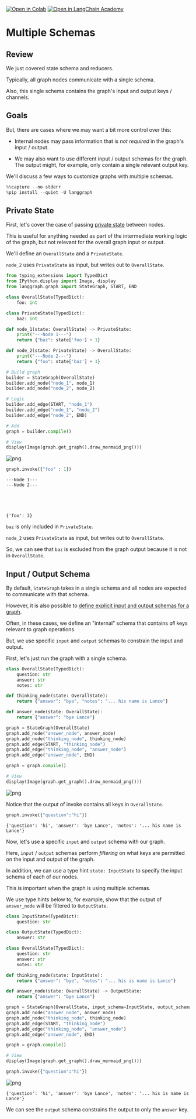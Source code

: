 [![Open in Colab](https://colab.research.google.com/assets/colab-badge.svg)](https://colab.research.google.com/github/langchain-ai/langchain-academy/blob/main/module-2/multiple-schemas.ipynb) [![Open in LangChain Academy](https://cdn.prod.website-files.com/65b8cd72835ceeacd4449a53/66e9eba12c7b7688aa3dbb5e_LCA-badge-green.svg)](https://academy.langchain.com/courses/take/intro-to-langgraph/lessons/58239434-lesson-3-multiple-schemas)

# Multiple Schemas

## Review

We just covered state schema and reducers.

Typically, all graph nodes communicate with a single schema. 

Also, this single schema contains the graph's input and output keys / channels.

## Goals

But, there are cases where we may want a bit more control over this:

* Internal nodes may pass information that is *not required* in the graph's input / output.

* We may also want to use different input / output schemas for the graph. The output might, for example, only contain a single relevant output key.

We'll discuss a few ways to customize graphs with multiple schemas.


```python
%%capture --no-stderr
%pip install --quiet -U langgraph
```

## Private State

First, let's cover the case of passing [private state](https://langchain-ai.github.io/langgraph/how-tos/pass_private_state/) between nodes.

This is useful for anything needed as part of the intermediate working logic of the graph, but not relevant for the overall graph input or output.

We'll define an `OverallState` and a `PrivateState`.

`node_2` uses `PrivateState` as input, but writes out to `OverallState`.


```python
from typing_extensions import TypedDict
from IPython.display import Image, display
from langgraph.graph import StateGraph, START, END

class OverallState(TypedDict):
    foo: int

class PrivateState(TypedDict):
    baz: int

def node_1(state: OverallState) -> PrivateState:
    print("---Node 1---")
    return {"baz": state['foo'] + 1}

def node_2(state: PrivateState) -> OverallState:
    print("---Node 2---")
    return {"foo": state['baz'] + 1}

# Build graph
builder = StateGraph(OverallState)
builder.add_node("node_1", node_1)
builder.add_node("node_2", node_2)

# Logic
builder.add_edge(START, "node_1")
builder.add_edge("node_1", "node_2")
builder.add_edge("node_2", END)

# Add
graph = builder.compile()

# View
display(Image(graph.get_graph().draw_mermaid_png()))
```


    
![png](multiple-schemas_files/multiple-schemas_4_0.png)
    



```python
graph.invoke({"foo" : 1})
```

    ---Node 1---
    ---Node 2---





    {'foo': 3}



`baz` is only included in `PrivateState`.

`node_2` uses `PrivateState` as input, but writes out to `OverallState`.

So, we can see that `baz` is excluded from the graph output because it is not in `OverallState`.

## Input / Output Schema

By default, `StateGraph` takes in a single schema and all nodes are expected to communicate with that schema. 

However, it is also possible to [define explicit input and output schemas for a graph](https://langchain-ai.github.io/langgraph/how-tos/input_output_schema/?h=input+outp).

Often, in these cases, we define an "internal" schema that contains *all* keys relevant to graph operations.

But, we use specific `input` and `output` schemas to constrain the input and output.

First, let's just run the graph with a single schema.


```python
class OverallState(TypedDict):
    question: str
    answer: str
    notes: str

def thinking_node(state: OverallState):
    return {"answer": "bye", "notes": "... his name is Lance"}

def answer_node(state: OverallState):
    return {"answer": "bye Lance"}

graph = StateGraph(OverallState)
graph.add_node("answer_node", answer_node)
graph.add_node("thinking_node", thinking_node)
graph.add_edge(START, "thinking_node")
graph.add_edge("thinking_node", "answer_node")
graph.add_edge("answer_node", END)

graph = graph.compile()

# View
display(Image(graph.get_graph().draw_mermaid_png()))
```


    
![png](multiple-schemas_files/multiple-schemas_8_0.png)
    


Notice that the output of invoke contains all keys in `OverallState`. 


```python
graph.invoke({"question":"hi"})
```




    {'question': 'hi', 'answer': 'bye Lance', 'notes': '... his name is Lance'}



Now, let's use a specific `input` and `output` schema with our graph.

Here, `input` / `output` schemas perform *filtering* on what keys are permitted on the input and output of the graph. 

In addition, we can use a type hint `state: InputState` to specify the input schema of each of our nodes.

This is important when the graph is using multiple schemas.

We use type hints below to, for example, show that the output of `answer_node` will be filtered to `OutputState`. 


```python
class InputState(TypedDict):
    question: str

class OutputState(TypedDict):
    answer: str

class OverallState(TypedDict):
    question: str
    answer: str
    notes: str

def thinking_node(state: InputState):
    return {"answer": "bye", "notes": "... his is name is Lance"}

def answer_node(state: OverallState) -> OutputState:
    return {"answer": "bye Lance"}

graph = StateGraph(OverallState, input_schema=InputState, output_schema=OutputState)
graph.add_node("answer_node", answer_node)
graph.add_node("thinking_node", thinking_node)
graph.add_edge(START, "thinking_node")
graph.add_edge("thinking_node", "answer_node")
graph.add_edge("answer_node", END)

graph = graph.compile()

# View
display(Image(graph.get_graph().draw_mermaid_png()))

graph.invoke({"question":"hi"})
```


    
![png](multiple-schemas_files/multiple-schemas_12_0.png)
    





    {'question': 'hi', 'answer': 'bye Lance', 'notes': '... his is name is Lance'}



We can see the `output` schema constrains the output to only the `answer` key.


